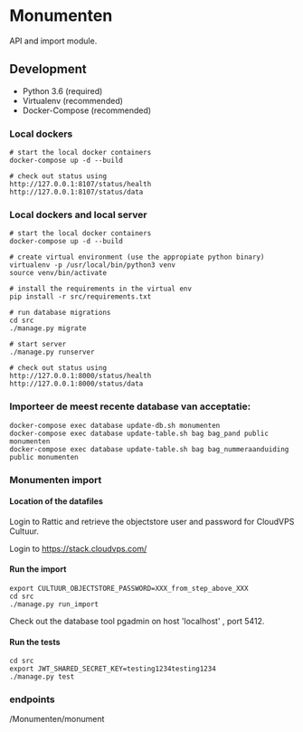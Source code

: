 # Monumenten

API and import  module.

## Development 

* Python 3.6 (required)
* Virtualenv (recommended)
* Docker-Compose (recommended)

    
### Local dockers
    # start the local docker containers
	docker-compose up -d --build
		
	# check out status using
	http://127.0.0.1:8107/status/health
	http://127.0.0.1:8107/status/data
	
### Local dockers and local server
    # start the local docker containers
	docker-compose up -d --build

	# create virtual environment (use the appropiate python binary)
	virtualenv -p /usr/local/bin/python3 venv
    source venv/bin/activate
    
    # install the requirements in the virtual env
    pip install -r src/requirements.txt
    
    # run database migrations
    cd src
    ./manage.py migrate
    
    # start server
    ./manage.py runserver
   
   	# check out status using
    http://127.0.0.1:8000/status/health
    http://127.0.0.1:8000/status/data

### Importeer de meest recente database van acceptatie:

    docker-compose exec database update-db.sh monumenten
    docker-compose exec database update-table.sh bag bag_pand public monumenten
    docker-compose exec database update-table.sh bag bag_nummeraanduiding public monumenten


### Monumenten import

#### Location of the datafiles
Login to Rattic and retrieve the objectstore user and password for CloudVPS Cultuur.

Login to https://stack.cloudvps.com/

#### Run the import

    export CULTUUR_OBJECTSTORE_PASSWORD=XXX_from_step_above_XXX
    cd src
    ./manage.py run_import
    
Check out the database tool pgadmin on host 'localhost' , port 5412.

#### Run the tests

    cd src
    export JWT_SHARED_SECRET_KEY=testing1234testing1234
    ./manage.py test
    
### endpoints
/Monumenten/monument